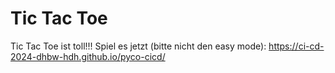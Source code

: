 # Tic Tac Toe
Tic Tac Toe ist toll!!!
Spiel es jetzt (bitte nicht den easy mode):
https://ci-cd-2024-dhbw-hdh.github.io/pyco-cicd/
